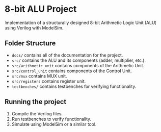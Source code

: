 # 8-bit ALU Project
Implementation of a structurally designed 8-bit Arithmetic Logic Unit (ALU) using Verilog with ModelSim.

## Folder Structure
- `docs/` contains all of the documentation for the project.
- `src/` contains the ALU and its components (adder, multiplier, etc.).
- `src/arithmetic_unit` contains components of the Arithmetic Unit.
- `src/control_unit` contains components of the Control Unit.
- `src/mux` contains MUX unit.
- `src/registers` contains register unit.
- `testbenches/` contains testbenches for verifying functionality.

## Running the project
1. Compile the Verilog files.
2. Run testbenches to verify functionality.
3. Simulate using ModelSim or a similar tool.
